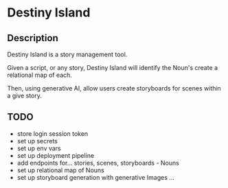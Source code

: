 # Destiny Island

## Description

Destiny Island is a story management tool.

Given a script, or any story, Destiny Island will identify the Noun's create a relational map of each.

Then, using generative AI, allow users create storyboards for scenes within a give story.

## TODO
- store login session token
- set up secrets
- set up env vars
- set up deployment pipeline
- add endpoints for... stories, scenes, storyboards - Nouns
- set up relational map of Nouns
- set up storyboard generation with generative Images
...

